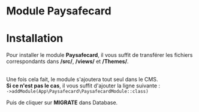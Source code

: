 # Module Paysafecard

# Installation

Pour installer le module **Paysafecard**, il vous suffit de transférer les fichiers correspondants dans **/src/**, **/views/** et **/Themes/**.

<br>Une fois cela fait, le module s'ajoutera tout seul dans le CMS.
<br> **Si ce n'est pas le cas**, il vous suffit d'ajouter la ligne suivante : <br>```->addModule(App\Paysafecard\PaysafecardModule::class)```

Puis de cliquer sur **MIGRATE** dans Database.
